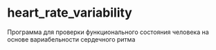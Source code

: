 # heart_rate_variability

Программа для проверки функционального состояния человека на основе вариабельности сердечного ритма
